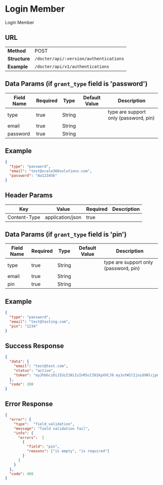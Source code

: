 # **Login Member** #

Login Member

## URL ##

|               |                                      |
| ------------- | ------------------------------------ |
| **Method**    | POST                                 |
| **Structure** | `/docter/api/:version/authentications` |
| **Example**   | `/docter/api/v1/authentications`       |


## Data Params (if `grant_type` field is 'password') ##

| Field Name | Required | Type   | Default Value | Description                                 |
| ---------- | -------- | ------ | ------------- | ------------------------------------------- |
| type       | true     | String |               |  type are support only (password, pin)      |
| email      | true     | String |               |                                             |
| password   | true     | String |               |                                             |

## Example ##

```json
{
  "type": "password",
  "email": "test@scale360solutions.com",
  "password": "Aa123456"
}
```
## Header Params

| Key              | Value            | Required | Description                                                          |
| ---------------- | ---------------- | -------- | -------------------------------------------------------------------- |
| Content-Type     | application/json | true     |                                                                      |


## Data Params (if `grant_type` field is 'pin') ##

| Field Name | Required | Type   | Default Value | Description                                 |
| ---------- | -------- | ------ | ------------- | ------------------------------------------- |
| type       | true     | String |               |  type are support only (password, pin)      |
| email      | true     | String |               |                                             |
| pin        | true     | String |               |                                             |

## Example ##

```json
{
  "type": "password",
  "email": "test@testing.com",
  "pin": "1234"
}
```

## Success Response ##

```json
{
  "data": {
    "email": "test@test.com",
    "status": "active",
    "token": "eyJhbGciOiJIUzI1NiIsInR5cCI6IkpXVCJ9.eyJuYW1lIjoidXNlcjpmYzBmOTI5Yi1jZjRmLTRjNjItOGE3Ny1lODM2M2RhMzM1NDciLCJ1aWQiOjEsImV4cCI6MTUyMTEwMjQ4NH0.4-hsswP58kENvlYMEyiguAHLkNLnmdH8GWqIwoP48mU"
  },
  "code": 200
}
```

## Error Response ##


```json
{
  "error": {
    "type":  "field_validation",
    "message": "field validation fail",
    "info": {
      "errors":  [
        {
          "field": "pin",
          "reasons": ["is empty", "is required"]
        }
      ]
    }
  },
  "code": 400
}
```